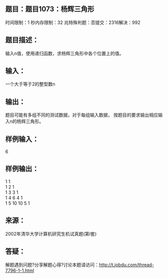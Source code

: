 题目：题目1073：杨辉三角形
-----------
时间限制：1 秒内存限制：32 兆特殊判题：否提交：2316解决：992

题目描述：
-----------
输入n值，使用递归函数，求杨辉三角形中各个位置上的值。

输入：
-----------
一个大于等于2的整型数n

输出：
-----------
题目可能有多组不同的测试数据，对于每组输入数据，
按题目的要求输出相应输入n的杨辉三角形。

样例输入：
-----------
6

样例输出：
-----------
1 1  
1 2 1  
1 3 3 1  
1 4 6 4 1  
1 5 10 10 5 1 

来源：
-----------
2002年清华大学计算机研究生机试真题(第I套)

答疑：
-----------
解题遇到问题?分享解题心得?讨论本题请访问：http://t.jobdu.com/thread-7796-1-1.html
